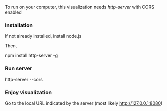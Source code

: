 To run on your computer, this visualization needs *http-server* with CORS enabled 

### Installation

If not already installed, install node.js

Then,

npm install http-server -g


### Run server

http-server --cors

### Enjoy visualization

Go to the local URL indicated by the server (most likely http://127.0.0.1:8080)
